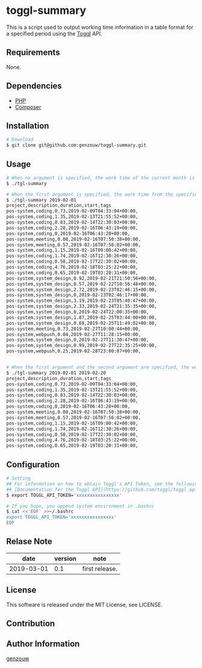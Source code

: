 # toggl-summary

This is a script used to output working time information in a table format for a specified period using the [Toggl](https://toggl.com) API.

## Requirements

None.

## Dependencies

* [PHP](http://php.net/)
* [Composer](https://getcomposer.org/)


## Installation

```bash
# Download
$ git clone git@github.com:genzouw/toggl-summary.git
```

## Usage

```bash
# When no argument is specified, the work time of the current month is output.
$ ./tgl-summary

# When the first argument is specified, the work time from the specified date to the end of the current month is output.
$ ./tgl-summary 2019-02-01
project,description,duration,start,tags
pos-system,coding,0.73,2019-02-09T04:33:04+00:00,
pos-system,coding,1.35,2019-02-13T21:55:52+00:00,
pos-system,coding,0.83,2019-02-14T22:30:03+00:00,
pos-system,coding,2.28,2019-02-16T06:43:19+00:00,
pos-system,coding,0,2019-02-16T06:43:20+00:00,
pos-system,meeting,0.08,2019-02-16T07:50:38+00:00,
pos-system,meeting,0.57,2019-02-16T07:56:02+00:00,
pos-system,coding,1.15,2019-02-16T09:00:42+00:00,
pos-system,coding,1.74,2019-02-16T12:30:26+00:00,
pos-system,coding,0.58,2019-02-17T22:30:02+00:00,
pos-system,coding,4.76,2019-02-18T03:25:22+00:00,
pos-system,coding,0.65,2019-02-19T03:20:31+00:00,
pos-system,system_design,0.92,2019-02-21T21:50:56+00:00,
pos-system,system_design,0.57,2019-02-22T10:56:48+00:00,
pos-system,system_design,2.72,2019-02-23T02:46:15+00:00,
pos-system,system_design,0,2019-02-23T02:46:17+00:00,
pos-system,system_design,3.19,2019-02-23T05:40:47+00:00,
pos-system,system_design,2.33,2019-02-24T21:35:35+00:00,
pos-system,system_design,0,2019-02-24T22:00:35+00:00,
pos-system,system_design,1.87,2019-02-25T03:44:00+00:00,
pos-system,system_design,0.68,2019-02-25T11:49:02+00:00,
pos-system,meeting,0.73,2019-02-27T10:00:44+00:00,
pos-system,webpush,0.04,2019-02-27T11:28:15+00:00,
pos-system,system_design,0,2019-02-27T11:30:47+00:00,
pos-system,system_design,0.99,2019-02-27T22:35:25+00:00,
pos-system,webpush,0.25,2019-02-28T23:00:07+00:00,


# When the first argument and the second argument are specified, the work time from the day of the first argument to the day of the second argument is output.
$ ./tgl-summary 2019-02-01 2019-02-20
project,description,duration,start,tags
pos-system,coding,0.73,2019-02-09T04:33:04+00:00,
pos-system,coding,1.35,2019-02-13T21:55:52+00:00,
pos-system,coding,0.83,2019-02-14T22:30:03+00:00,
pos-system,coding,2.28,2019-02-16T06:43:19+00:00,
pos-system,coding,0,2019-02-16T06:43:20+00:00,
pos-system,meeting,0.08,2019-02-16T07:50:38+00:00,
pos-system,meeting,0.57,2019-02-16T07:56:02+00:00,
pos-system,coding,1.15,2019-02-16T09:00:42+00:00,
pos-system,coding,1.74,2019-02-16T12:30:26+00:00,
pos-system,coding,0.58,2019-02-17T22:30:02+00:00,
pos-system,coding,4.76,2019-02-18T03:25:22+00:00,
pos-system,coding,0.65,2019-02-19T03:20:31+00:00,
```



## Configuration

```bash
# Setting
## For information on how to obtain Toggl's API Token, see the following page.
## [Documentation for the Toggl API](https://github.com/toggl/toggl_api_docs#api-token)
$ export TOGGL_API_TOKEN='xxxxxxxxxxxxxxxx'

# If you hope, you append system environment in .bashrc
$ cat <<'EOF' >>~/.bashrc
export TOGGL_API_TOKEN='xxxxxxxxxxxxxxxx'
EOF
```


## Relase Note

| date       | version | note           |
| ---        | ---     | ---            |
| 2019-03-01 | 0.1     | first release. |


## License

This software is released under the MIT License, see LICENSE.


## Contribution


## Author Information

[genzouw](https://genzouw.com)

